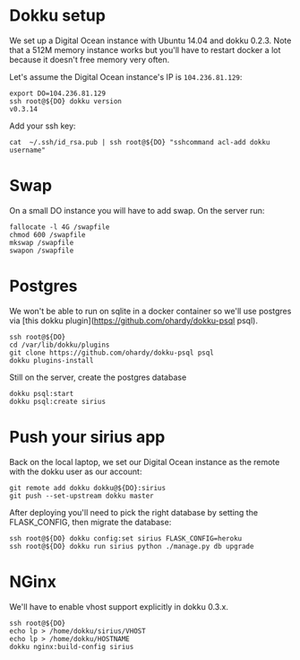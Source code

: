 # Dokku setup

We set up a Digital Ocean instance with Ubuntu 14.04 and dokku
0.2.3. Note that a 512M memory instance works but you'll have to
restart docker a lot because it doesn't free memory very often.

Let's assume the Digital Ocean instance's IP is `104.236.81.129`:

```
export DO=104.236.81.129
ssh root@${DO} dokku version
v0.3.14
```

Add your ssh key:

```
cat  ~/.ssh/id_rsa.pub | ssh root@${DO} "sshcommand acl-add dokku username"
```

# Swap

On a small DO instance you will have to add swap. On the server run:

```
fallocate -l 4G /swapfile
chmod 600 /swapfile
mkswap /swapfile
swapon /swapfile
```

# Postgres

We won't be able to run on sqlite in a docker container so we'll use
postgres via
[this dokku plugin](https://github.com/ohardy/dokku-psql psql).

```
ssh root@${DO}
cd /var/lib/dokku/plugins
git clone https://github.com/ohardy/dokku-psql psql
dokku plugins-install
```

Still on the server, create the postgres database

```
dokku psql:start
dokku psql:create sirius
```


# Push your sirius app

Back on the local laptop, we set our Digital Ocean instance as the
remote with the dokku user as our account:

```
git remote add dokku dokku@${DO}:sirius
git push --set-upstream dokku master
```

After deploying you'll need to pick the right database by setting the
FLASK_CONFIG, then migrate the database:

```
ssh root@${DO} dokku config:set sirius FLASK_CONFIG=heroku
ssh root@${DO} dokku run sirius python ./manage.py db upgrade
```

# NGinx

We'll have to enable vhost support explicitly in dokku 0.3.x.

```
ssh root@${DO}
echo lp > /home/dokku/sirius/VHOST
echo lp > /home/dokku/HOSTNAME
dokku nginx:build-config sirius
```
